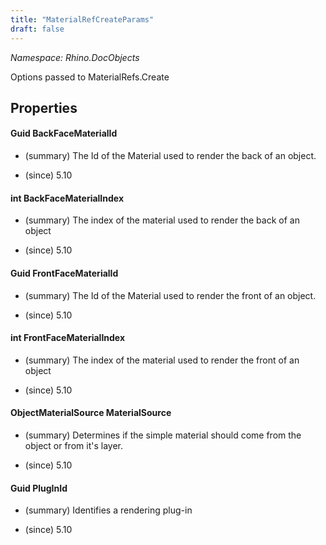 ```yaml
---
title: "MaterialRefCreateParams"
draft: false
---
```


*Namespace: Rhino.DocObjects*

   Options passed to MaterialRefs.Create
   
## Properties
#### Guid BackFaceMaterialId
- (summary) 
     The Id of the Material used to render the back of an object.
     
- (since) 5.10
#### int BackFaceMaterialIndex
- (summary) 
     The index of the material used to render the back of an object
     
- (since) 5.10
#### Guid FrontFaceMaterialId
- (summary) 
     The Id of the Material used to render the front of an object.
     
- (since) 5.10
#### int FrontFaceMaterialIndex
- (summary) 
     The index of the material used to render the front of an object
     
- (since) 5.10
#### ObjectMaterialSource MaterialSource
- (summary) 
     Determines if the simple material should come from the object or from
     it's layer.
     
- (since) 5.10
#### Guid PlugInId
- (summary) 
     Identifies a rendering plug-in
     
- (since) 5.10
